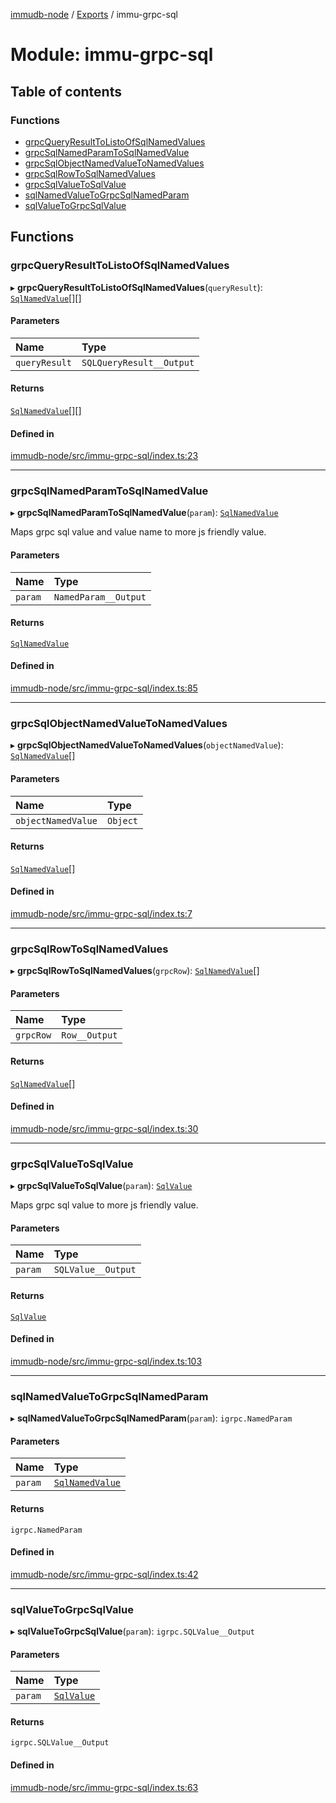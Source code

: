 [immudb-node](../README.md) / [Exports](../modules.md) / immu-grpc-sql

# Module: immu-grpc-sql

## Table of contents

### Functions

- [grpcQueryResultToListoOfSqlNamedValues](immu_grpc_sql.md#grpcqueryresulttolistoofsqlnamedvalues)
- [grpcSqlNamedParamToSqlNamedValue](immu_grpc_sql.md#grpcsqlnamedparamtosqlnamedvalue)
- [grpcSqlObjectNamedValueToNamedValues](immu_grpc_sql.md#grpcsqlobjectnamedvaluetonamedvalues)
- [grpcSqlRowToSqlNamedValues](immu_grpc_sql.md#grpcsqlrowtosqlnamedvalues)
- [grpcSqlValueToSqlValue](immu_grpc_sql.md#grpcsqlvaluetosqlvalue)
- [sqlNamedValueToGrpcSqlNamedParam](immu_grpc_sql.md#sqlnamedvaluetogrpcsqlnamedparam)
- [sqlValueToGrpcSqlValue](immu_grpc_sql.md#sqlvaluetogrpcsqlvalue)

## Functions

### grpcQueryResultToListoOfSqlNamedValues

▸ **grpcQueryResultToListoOfSqlNamedValues**(`queryResult`): [`SqlNamedValue`](types_SQL.md#sqlnamedvalue)[][]

#### Parameters

| Name | Type |
| :------ | :------ |
| `queryResult` | `SQLQueryResult__Output` |

#### Returns

[`SqlNamedValue`](types_SQL.md#sqlnamedvalue)[][]

#### Defined in

[immudb-node/src/immu-grpc-sql/index.ts:23](https://github.com/codenotary/immudb-node/blob/fe12060/immudb-node/src/immu-grpc-sql/index.ts#L23)

___

### grpcSqlNamedParamToSqlNamedValue

▸ **grpcSqlNamedParamToSqlNamedValue**(`param`): [`SqlNamedValue`](types_SQL.md#sqlnamedvalue)

Maps grpc sql value and value name to more js friendly value.

#### Parameters

| Name | Type |
| :------ | :------ |
| `param` | `NamedParam__Output` |

#### Returns

[`SqlNamedValue`](types_SQL.md#sqlnamedvalue)

#### Defined in

[immudb-node/src/immu-grpc-sql/index.ts:85](https://github.com/codenotary/immudb-node/blob/fe12060/immudb-node/src/immu-grpc-sql/index.ts#L85)

___

### grpcSqlObjectNamedValueToNamedValues

▸ **grpcSqlObjectNamedValueToNamedValues**(`objectNamedValue`): [`SqlNamedValue`](types_SQL.md#sqlnamedvalue)[]

#### Parameters

| Name | Type |
| :------ | :------ |
| `objectNamedValue` | `Object` |

#### Returns

[`SqlNamedValue`](types_SQL.md#sqlnamedvalue)[]

#### Defined in

[immudb-node/src/immu-grpc-sql/index.ts:7](https://github.com/codenotary/immudb-node/blob/fe12060/immudb-node/src/immu-grpc-sql/index.ts#L7)

___

### grpcSqlRowToSqlNamedValues

▸ **grpcSqlRowToSqlNamedValues**(`grpcRow`): [`SqlNamedValue`](types_SQL.md#sqlnamedvalue)[]

#### Parameters

| Name | Type |
| :------ | :------ |
| `grpcRow` | `Row__Output` |

#### Returns

[`SqlNamedValue`](types_SQL.md#sqlnamedvalue)[]

#### Defined in

[immudb-node/src/immu-grpc-sql/index.ts:30](https://github.com/codenotary/immudb-node/blob/fe12060/immudb-node/src/immu-grpc-sql/index.ts#L30)

___

### grpcSqlValueToSqlValue

▸ **grpcSqlValueToSqlValue**(`param`): [`SqlValue`](types_SQL.md#sqlvalue)

Maps grpc sql value to more js friendly value.

#### Parameters

| Name | Type |
| :------ | :------ |
| `param` | `SQLValue__Output` |

#### Returns

[`SqlValue`](types_SQL.md#sqlvalue)

#### Defined in

[immudb-node/src/immu-grpc-sql/index.ts:103](https://github.com/codenotary/immudb-node/blob/fe12060/immudb-node/src/immu-grpc-sql/index.ts#L103)

___

### sqlNamedValueToGrpcSqlNamedParam

▸ **sqlNamedValueToGrpcSqlNamedParam**(`param`): `igrpc.NamedParam`

#### Parameters

| Name | Type |
| :------ | :------ |
| `param` | [`SqlNamedValue`](types_SQL.md#sqlnamedvalue) |

#### Returns

`igrpc.NamedParam`

#### Defined in

[immudb-node/src/immu-grpc-sql/index.ts:42](https://github.com/codenotary/immudb-node/blob/fe12060/immudb-node/src/immu-grpc-sql/index.ts#L42)

___

### sqlValueToGrpcSqlValue

▸ **sqlValueToGrpcSqlValue**(`param`): `igrpc.SQLValue__Output`

#### Parameters

| Name | Type |
| :------ | :------ |
| `param` | [`SqlValue`](types_SQL.md#sqlvalue) |

#### Returns

`igrpc.SQLValue__Output`

#### Defined in

[immudb-node/src/immu-grpc-sql/index.ts:63](https://github.com/codenotary/immudb-node/blob/fe12060/immudb-node/src/immu-grpc-sql/index.ts#L63)
